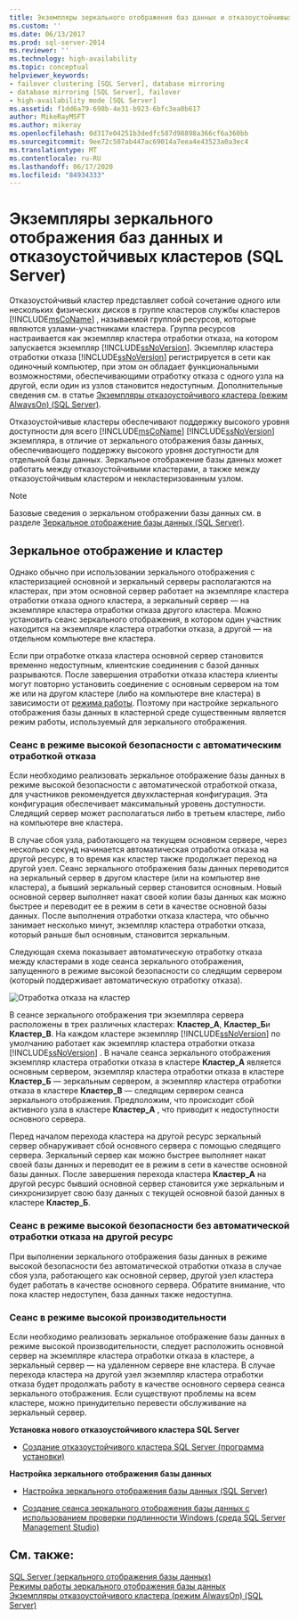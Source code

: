 ```yaml
---
title: Экземпляры зеркального отображения баз данных и отказоустойчивых кластеров (SQL Server) | Документы Майкрософт
ms.custom: ''
ms.date: 06/13/2017
ms.prod: sql-server-2014
ms.reviewer: ''
ms.technology: high-availability
ms.topic: conceptual
helpviewer_keywords:
- failover clustering [SQL Server], database mirroring
- database mirroring [SQL Server], failover
- high-availability mode [SQL Server]
ms.assetid: f1dd6a79-698b-4e31-b923-6bfc3ea0b617
author: MikeRayMSFT
ms.author: mikeray
ms.openlocfilehash: 0d317e04251b3dedfc587d98898a366cf6a360bb
ms.sourcegitcommit: 9ee72c507ab447ac69014a7eea4e43523a0a3ec4
ms.translationtype: MT
ms.contentlocale: ru-RU
ms.lasthandoff: 06/17/2020
ms.locfileid: "84934333"
---
```

# <a name="database-mirroring-and-sql-server-failover-cluster-instances"></a>Экземпляры зеркального отображения баз данных и отказоустойчивых кластеров (SQL Server)
  Отказоустойчивый кластер представляет собой сочетание одного или нескольких физических дисков в группе кластеров службы кластеров [!INCLUDE[msCoName](../../includes/msconame-md.md)] , называемой группой ресурсов, которые являются узлами-участниками кластера. Группа ресурсов настраивается как экземпляр кластера отработки отказа, на котором запускается экземпляр [!INCLUDE[ssNoVersion](../../includes/ssnoversion-md.md)]. Экземпляр кластера отработки отказа [!INCLUDE[ssNoVersion](../../includes/ssnoversion-md.md)] регистрируется в сети как одиночный компьютер, при этом он обладает функциональными возможностями, обеспечивающими отработку отказа с одного узла на другой, если один из узлов становится недоступным. Дополнительные сведения см. в статье [Экземпляры отказоустойчивого кластера (режим AlwaysOn) (SQL Server)](../../sql-server/failover-clusters/windows/always-on-failover-cluster-instances-sql-server.md).  
  
 Отказоустойчивые кластеры обеспечивают поддержку высокого уровня доступности для всего [!INCLUDE[msCoName](../../includes/msconame-md.md)] [!INCLUDE[ssNoVersion](../../includes/ssnoversion-md.md)] экземпляра, в отличие от зеркального отображения базы данных, обеспечивающего поддержку высокого уровня доступности для отдельной базы данных. Зеркальное отображение базы данных может работать между отказоустойчивыми кластерами, а также между отказоустойчивым кластером и некластеризованным узлом.  
  
> [!NOTE]  
>  Базовые сведения о зеркальном отображении базы данных см. в разделе [Зеркальное отображение базы данных (SQL Server)](database-mirroring-sql-server.md).  
  
## <a name="mirroring-and-clustering"></a>Зеркальное отображение и кластер  
 Однако обычно при использовании зеркального отображения с кластеризацией основной и зеркальный серверы располагаются на кластерах, при этом основной сервер работает на экземпляре кластера отработки отказа одного кластера, а зеркальный сервер — на экземпляре кластера отработки отказа другого кластера. Можно установить сеанс зеркального отображения, в котором один участник находится на экземпляре кластера отработки отказа, а другой — на отдельном компьютере вне кластера.  
  
 Если при отработке отказа кластера основной сервер становится временно недоступным, клиентские соединения с базой данных разрываются. После завершения отработки отказа кластера клиенты могут повторно установить соединение с основным сервером на том же или на другом кластере (либо на компьютере вне кластера) в зависимости от [режима работы](database-mirroring-operating-modes.md). Поэтому при настройке зеркального отображения базы данных в кластерной среде существенным является режим работы, используемый для зеркального отображения.  
  
### <a name="high-safety-mode-session-with-automatic-failover"></a>Сеанс в режиме высокой безопасности с автоматическим отработкой отказа  
 Если необходимо реализовать зеркальное отображение базы данных в режиме высокой безопасности с автоматической отработкой отказа, для участников рекомендуется двухкластерная конфигурация. Эта конфигурация обеспечивает максимальный уровень доступности. Следящий сервер может располагаться либо в третьем кластере, либо на компьютере вне кластера.  
  
 В случае сбоя узла, работающего на текущем основном сервере, через несколько секунд начинается автоматическая отработка отказа на другой ресурс, в то время как кластер также продолжает переход на другой узел. Сеанс зеркального отображения базы данных переводится на зеркальный сервер в другом кластере (или на компьютер вне кластера), а бывший зеркальный сервер становится основным. Новый основной сервер выполняет накат своей копии базы данных как можно быстрее и переводит ее в режим в сети в качестве основной базы данных. После выполнения отработки отказа кластера, что обычно занимает несколько минут, экземпляр кластера отработки отказа, который раньше был основным, становится зеркальным.  
  
 Следующая схема показывает автоматическую отработку отказа между кластерами в ходе сеанса зеркального отображения, запущенного в режиме высокой безопасности со следящим сервером (который поддерживает автоматическую отработку отказа).  
  
 ![Отработка отказа на кластер](../media/dbm-and-failover-clustering.gif "Отработка отказа на кластер")  
  
 В сеансе зеркального отображения три экземпляра сервера расположены в трех различных кластерах: **Кластер_А**, **Кластер_Б**и **Кластер_В**. На каждом кластере экземпляр [!INCLUDE[ssNoVersion](../../includes/ssnoversion-md.md)] по умолчанию работает как экземпляр кластера отработки отказа [!INCLUDE[ssNoVersion](../../includes/ssnoversion-md.md)] . В начале сеанса зеркального отображения экземпляр кластера отработки отказа в кластере **Кластер_А** является основным сервером, экземпляр кластера отработки отказа в кластере **Кластер_Б** — зеркальным сервером, а экземпляр кластера отработки отказа в кластере **Кластер_В** — следящим сервером сеанса зеркального отображения. Предположим, что происходит сбой активного узла в кластере **Кластер_А** , что приводит к недоступности основного сервера.  
  
 Перед началом перехода кластера на другой ресурс зеркальный сервер обнаруживает сбой основного сервера с помощью следящего сервера. Зеркальный сервер как можно быстрее выполняет накат своей базы данных и переводит ее в режим в сети в качестве основной базы данных. После завершения перехода кластера **Кластер_А** на другой ресурс бывший основной сервер становится уже зеркальным и синхронизирует свою базу данных с текущей основной базой данных в кластере **Кластер_Б**.  
  
### <a name="high-safety-mode-session-without-automatic-failover"></a>Сеанс в режиме высокой безопасности без автоматической отработки отказа на другой ресурс  
 При выполнении зеркального отображения базы данных в режиме высокой безопасности без автоматической отработки отказа в случае сбоя узла, работающего как основной сервер, другой узел кластера будет работать в качестве основного сервера. Обратите внимание, что пока кластер недоступен, база данных также недоступна.  
  
### <a name="high-performance-mode-session"></a>Сеанс в режиме высокой производительности  
 Если необходимо реализовать зеркальное отображение базы данных в режиме высокой производительности, следует расположить основной сервер на экземпляре кластера отработки отказа в кластере, а зеркальный сервер — на удаленном сервере вне кластера. В случае перехода кластера на другой узел экземпляр кластера отработки отказа будет продолжать работу в качестве основного сервера сеанса зеркального отображения. Если существуют проблемы на всем кластере, можно принудительно перевести обслуживание на зеркальный сервер.  
  
 **Установка нового отказоустойчивого кластера SQL Server**  
  
-   [Создание отказоустойчивого кластера SQL Server (программа установки)](../../sql-server/failover-clusters/install/create-a-new-sql-server-failover-cluster-setup.md)  
  
 **Настройка зеркального отображения базы данных**  
  
-   [Настройка зеркального отображения базы данных (SQL Server)](setting-up-database-mirroring-sql-server.md)  
  
-   [Создание сеанса зеркального отображения базы данных с использованием проверки подлинности Windows (среда SQL Server Management Studio)](establish-database-mirroring-session-windows-authentication.md)  
  
## <a name="see-also"></a>См. также:  
 [SQL Server &#40;зеркального отображения базы данных&#41;](database-mirroring-sql-server.md)   
 [Режимы работы зеркального отображения базы данных](database-mirroring-operating-modes.md)   
 [Экземпляры отказоустойчивого кластера (режим AlwaysOn) (SQL Server)](../../sql-server/failover-clusters/windows/always-on-failover-cluster-instances-sql-server.md) 
  
  
